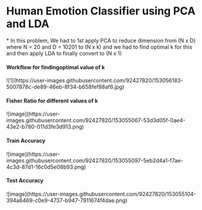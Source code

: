 <h1> Human Emotion Classifier using PCA and LDA</h1>
* 	In this problem, We had to 1st apply PCA to reduce dimension from (N x D) where N = 20 and D = 10201 to (N x k) and we had to find optimal k for this and then apply LDA to finally convert to (N x 1)


<h4> Workflow for findingoptimal value of k </h4>
![1](https://user-images.githubusercontent.com/92427820/153056183-5007878c-de89-46eb-8f34-b658fef88af6.jpg)


<h4> Fisher Ratio for different values of k </h4>
![image](https://user-images.githubusercontent.com/92427820/153055067-53d3d05f-0ae4-43e2-b780-011d3fe3d913.png)

<h4> Train Accuracy </h4>
![image](https://user-images.githubusercontent.com/92427820/153055097-5eb2d4a1-f7ae-4c3d-87d1-16c0d5e08b93.png)

<h4> Test Accuracy </h4>
![image](https://user-images.githubusercontent.com/92427820/153055104-394a6469-c0e9-4737-b947-7911674f4dae.png)


